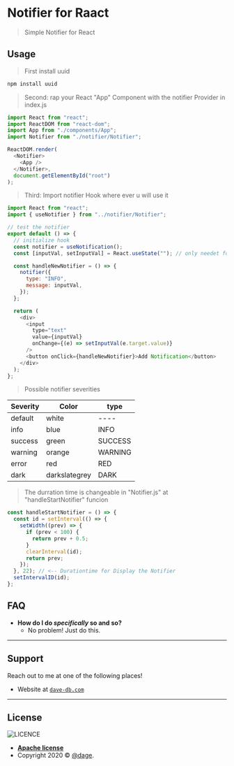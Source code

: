 # Notifier for Raact

> Simple Notifier for React

## Usage

> First install uuid

```javascript
npm install uuid
```

> Second: rap your React "App" Component with the notifier Provider in index.js

```javascript
import React from "react";
import ReactDOM from "react-dom";
import App from "./components/App";
import Notifier from "./notifier/Notifier";

ReactDOM.render(
  <Notifier>
    <App />
  </Notifier>,
  document.getElementById("root")
);
```

> Third: Import notifier Hook where ever u will use it

```javascript
import React from "react";
import { useNotifier } from "../notifier/Notifier";

// test the notifier
export default () => {
  // initialize hook
  const notifier = useNotification();
  const [inputVal, setInputVal] = React.useState(""); // only needet for testing

  const handleNewNotifier = () => {
    notifier({
      type: "INFO",
      message: inputVal,
    });
  };

  return (
    <div>
      <input
        type="text"
        value={inputVal}
        onChange={(e) => setInputVal(e.target.value)}
      />
      <button onClick={handleNewNotifier}>Add Notification</button>
    </div>
  );
};
```

> Possible notifier severities

| Severity | Color         | type    |
| -------- | ------------- | ------- |
| default  | white         | ----    |
| info     | blue          | INFO    |
| success  | green         | SUCCESS |
| warning  | orange        | WARNING |
| error    | red           | RED     |
| dark     | darkslategrey | DARK    |

> The durration time is changeable in "Notifier.js" at "handleStartNotifier" funcion

```javascript
const handleStartNotifier = () => {
  const id = setInterval(() => {
    setWidth((prev) => {
      if (prev < 100) {
        return prev + 0.5;
      }
      clearInterval(id);
      return prev;
    });
  }, 22); // <-- Durationtime for Display the Notifier
  setIntervalID(id);
};
```

## FAQ

- **How do I do _specifically_ so and so?**
  - No problem! Just do this.

---

## Support

Reach out to me at one of the following places!

- Website at <a href="https://github.com/dage459/notifier" target="_blank">`dave-db.com`</a>

---

## License

![LICENCE](https://img.shields.io/github/license/davedb459/davedb-app)

- **[Apache license](http://www.apache.org/licenses/LICENSE-2.0)**
- Copyright 2020 © <a href="https://github.com/dage459/notifier" target="_blank">@dage</a>.
